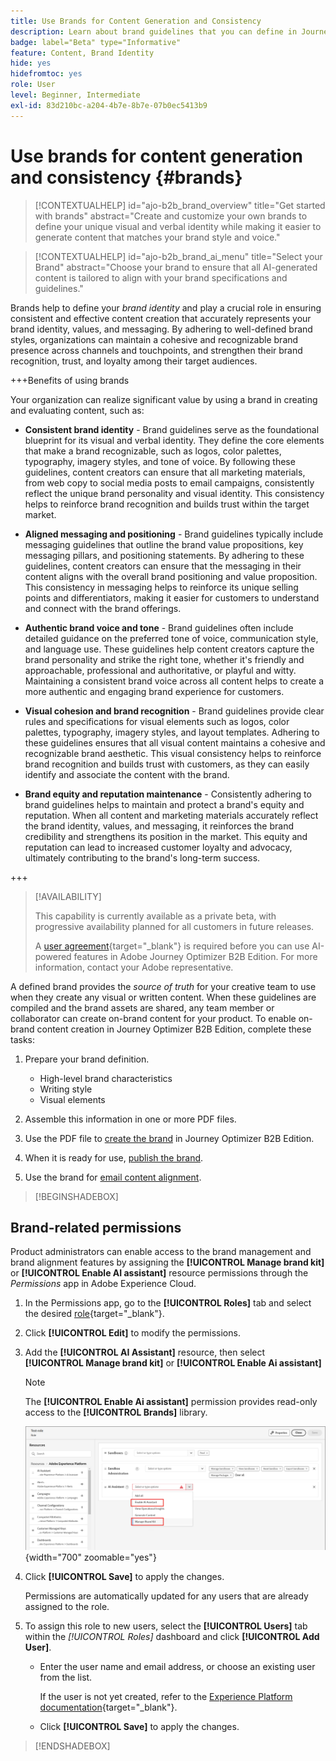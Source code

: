 ```yaml
---
title: Use Brands for Content Generation and Consistency
description: Learn about brand guidelines that you can define in Journey Optimizer B2B Edition to generate and optimize your content according to your brand styles and voice.
badge: label="Beta" type="Informative"
feature: Content, Brand Identity
hide: yes
hidefromtoc: yes
role: User
level: Beginner, Intermediate
exl-id: 83d210bc-a204-4b7e-8b7e-07b0ec5413b9
---
```

# Use brands for content generation and consistency {#brands}

>[!CONTEXTUALHELP]
>id="ajo-b2b_brand_overview"
>title="Get started with brands"
>abstract="Create and customize your own brands to define your unique visual and verbal identity while making it easier to generate content that matches your brand style and voice."

>[!CONTEXTUALHELP]
>id="ajo-b2b_brand_ai_menu"
>title="Select your Brand"
>abstract="Choose your brand to ensure that all AI-generated content is tailored to align with your brand specifications and guidelines."

Brands help to define your _brand identity_ and play a crucial role in ensuring consistent and effective content creation that accurately represents your brand identity, values, and messaging. By adhering to well-defined brand styles, organizations can maintain a cohesive and recognizable brand presence across channels and touchpoints, and strengthen their brand recognition, trust, and loyalty among their target audiences.

+++Benefits of using brands

Your organization can realize significant value by using a brand in creating and evaluating content, such as:

* **Consistent brand identity** - Brand guidelines serve as the foundational blueprint for its visual and verbal identity. They define the core elements that make a brand recognizable, such as logos, color palettes, typography, imagery styles, and tone of voice. By following these guidelines, content creators can ensure that all marketing materials, from web copy to social media posts to email campaigns, consistently reflect the unique brand personality and visual identity. This consistency helps to reinforce brand recognition and builds trust within the target market.

* **Aligned messaging and positioning** - Brand guidelines typically include messaging guidelines that outline the brand value propositions, key messaging pillars, and positioning statements. By adhering to these guidelines, content creators can ensure that the messaging in their content aligns with the overall brand positioning and value proposition. This consistency in messaging helps to reinforce its unique selling points and differentiators, making it easier for customers to understand and connect with the brand offerings.

* **Authentic brand voice and tone** - Brand guidelines often include detailed guidance on the preferred tone of voice, communication style, and language use. These guidelines help content creators capture the brand personality and strike the right tone, whether it's friendly and approachable, professional and authoritative, or playful and witty. Maintaining a consistent brand voice across all content helps to create a more authentic and engaging brand experience for customers. 

* **Visual cohesion and brand recognition** - Brand guidelines provide clear rules and specifications for visual elements such as logos, color palettes, typography, imagery styles, and layout templates. Adhering to these guidelines ensures that all visual content maintains a cohesive and recognizable brand aesthetic. This visual consistency helps to reinforce brand recognition and builds trust with customers, as they can easily identify and associate the content with the brand.  

* **Brand equity and reputation maintenance** - Consistently adhering to brand guidelines helps to maintain and protect a brand's equity and reputation. When all content and marketing materials accurately reflect the brand identity, values, and messaging, it reinforces the brand credibility and strengthens its position in the market. This equity and reputation can lead to increased customer loyalty and advocacy, ultimately contributing to the brand's long-term success. 

+++

>[!AVAILABILITY]
>
>This capability is currently available as a private beta, with progressive availability planned for all customers in future releases.
>
>A [user agreement](https://www.adobe.com/legal/licenses-terms/adobe-dx-gen-ai-user-guidelines.html){target="_blank"} is required before you can use AI-powered features in Adobe Journey Optimizer B2B Edition. For more information, contact your Adobe representative.

A defined brand provides the _source of truth_ for your creative team to use when they create any visual or written content. When these guidelines are compiled and the brand assets are shared, any team member or collaborator can create on-brand content for your product. To enable on-brand content creation in Journey Optimizer B2B Edition, complete these tasks:

1. Prepare your brand definition. 

   * High-level brand characteristics
   * Writing style
   * Visual elements

1. Assemble this information in one or more PDF files.

1. Use the PDF file to [create the brand](./brands-manage-create.md#create-and-define-a-brand) in Journey Optimizer B2B Edition.

1. When it is ready for use, [publish the brand](./brands-manage-create.md#publish-the-brand).

1. Use the brand for [email content alignment](./brand-alignment.md).
<!-- 
1. Use the brand to generate content. -->

>[!BEGINSHADEBOX]

## Brand-related permissions

Product administrators can enable access to the brand management and brand alignment features by assigning the **[!UICONTROL Manage brand kit]** or **[!UICONTROL Enable AI assistant]** resource permissions through the _Permissions_ app in Adobe Experience Cloud. 

1. In the Permissions app, go to the **[!UICONTROL Roles]** tab and select the desired [role](https://experienceleague.adobe.com/en/docs/experience-platform/access-control/abac/permissions-ui/roles){target="_blank"}.

1. Click **[!UICONTROL Edit]** to modify the permissions.

1. Add the **[!UICONTROL AI Assistant]** resource, then select **[!UICONTROL Manage brand kit]** or **[!UICONTROL Enable Ai assistant]**

   >[!NOTE]
   >
   >The **[!UICONTROL Enable Ai assistant]** permission provides read-only access to the **[!UICONTROL Brands]** library.

    ![Add AI Assitant permission for brands access](./assets/brands-aep-permissions.png){width="700" zoomable="yes"}

1. Click **[!UICONTROL Save]** to apply the changes.

    Permissions are automatically updated for any users that are already assigned to the role.

1. To assign this role to new users, select the **[!UICONTROL Users]** tab within the _[!UICONTROL Roles]_ dashboard and click **[!UICONTROL Add User]**.

   * Enter the user name and email address, or choose an existing user from the list.

      If the user is not yet created, refer to the [Experience Platform documentation](https://experienceleague.adobe.com/en/docs/experience-platform/access-control/abac/permissions-ui/users){target="_blank"}.

   * Click **[!UICONTROL Save]** to apply the changes.

>[!ENDSHADEBOX]

